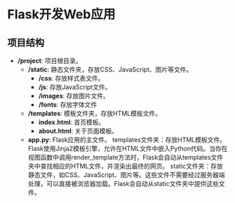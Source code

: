 # Flask开发Web应用
## 项目结构
- **/project**: 项目根目录。
  - **/static**: 静态文件夹，存放CSS、JavaScript、图片等文件。
    - **/css**: 存放样式表文件。
    - **/js**: 存放JavaScript文件。
    - **/images**: 存放图片文件。
    - **/fonts**: 存放字体文件
  - **/templates**: 模板文件夹，存放HTML模板文件。
    - **index.html**: 首页模板。
    - **about.html**: 关于页面模板。
  - **app.py**: Flask应用的主文件。
templates文件夹：存放HTML模板文件。Flask使用Jinja2模板引擎，允许在HTML文件中嵌入Python代码。当你在视图函数中调用render_template方法时，Flask会自动从templates文件夹中查找相应的HTML文件，并渲染出最终的网页。
static文件夹：存放静态文件，如CSS、JavaScript、图片等。这些文件不需要经过服务器端处理，可以直接被浏览器加载。Flask会自动从static文件夹中提供这些文件。
